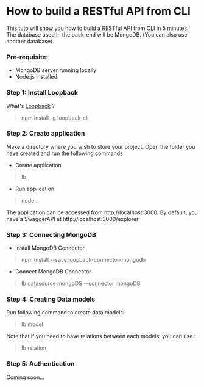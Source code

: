 # How to build a RESTful API from CLI

This tuto will show you how to build a RESTful API from CLI in 5 minutes. The database used in the back-end will be MongoDB. (You can also use another database)

### Pre-requisite:

* MongoDB server running locally
* Node.js installed

### Step 1: Install Loopback
What's [Loopback](https://loopback.io/doc/index.html) ?
> npm install -g loopback-cli

### Step 2: Create application
Make a directory where you wish to store your project. Open the folder you have created and run the following commands :

* Create application
> lb
* Run application
> node .

The application can be accessed from http://localhost:3000.
 By default, you have a SwaggerAPI at http://localhost:3000/explorer

### Step 3: Connecting MongoDB
* Install MongoDB Connector
> npm install --save loopback-connector-mongodb
* Connect MongoDB Connector
> lb datasource mongoDS --connector mongoDB

### Step 4: Creating Data models
Run following command to create data models:
> lb model

Note that if you need to have relations between each models, you can use :
> lb relation

### Step 5: Authentication
Coming soon...
